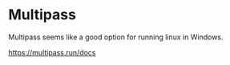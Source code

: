 # Multipass

Multipass seems like a good option for running linux in Windows.

https://multipass.run/docs

